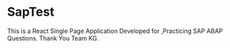 # SapTest
This is a React Single Page Application Developed for ,Practicing SAP ABAP Questions. Thank You Team KG.
